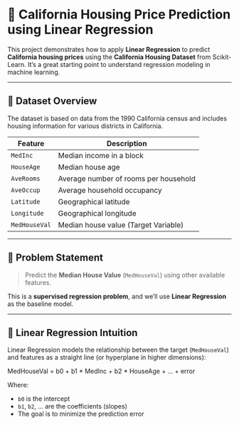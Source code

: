 # 🏡 California Housing Price Prediction using Linear Regression

This project demonstrates how to apply **Linear Regression** to predict **California housing prices** using the **California Housing Dataset** from Scikit-Learn. It’s a great starting point to understand regression modeling in machine learning.

---

## 📂 Dataset Overview

The dataset is based on data from the 1990 California census and includes housing information for various districts in California.

| Feature       | Description                                |
|---------------|--------------------------------------------|
| `MedInc`      | Median income in a block                   |
| `HouseAge`    | Median house age                           |
| `AveRooms`    | Average number of rooms per household      |
| `AveOccup`    | Average household occupancy                |
| `Latitude`    | Geographical latitude                      |
| `Longitude`   | Geographical longitude                     |
| `MedHouseVal` | Median house value (Target Variable)       |

---

## 🎯 Problem Statement

> Predict the **Median House Value** (`MedHouseVal`) using other available features.

This is a **supervised regression problem**, and we’ll use **Linear Regression** as the baseline model.

---

## 🧠 Linear Regression Intuition

Linear Regression models the relationship between the target (`MedHouseVal`) and features as a straight line (or hyperplane in higher dimensions):

MedHouseVal = b0 + b1 * MedInc + b2 * HouseAge + ... + error

Where:
- `b0` is the intercept
- `b1`, `b2`, ... are the coefficients (slopes)
- The goal is to minimize the prediction error